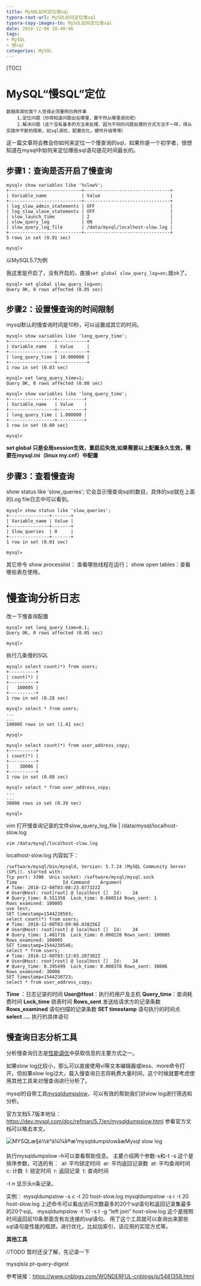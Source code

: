 ```yaml
---
title: MySQL如何定位慢sql
typora-root-url: MySQL如何定位慢sql
typora-copy-images-to: MySQL如何定位慢sql
date: 2018-12-08 10:40:06
tags: 
- MySQL
- 慢sql
categories: MySQL
---
```


[TOC]

# MySQL“慢SQL”定位

```
数据库调优我个人觉得必须要明白两件事
    1.定位问题（你得知道问题出在哪里，要不然从哪里调优呢）
    2.解决问题（这个没有基本的方法来处理，因为不同的问题处理的方式方法不一样，得从实践中不断的探索，如sql调优，配置优化，硬件升级等等） 
```

这一篇文章将会教会你如何来定位一个慢查询的sql，如果你是一个初学者，很想知道在mysql中如何来定位哪些sql语句是花时间最长的。

## 步骤1：查询是否开启了慢查询

```mysql
mysql> show variables like '%slow%';
+---------------------------+--------------------------------+
| Variable_name             | Value                          |
+---------------------------+--------------------------------+
| log_slow_admin_statements | OFF                            |
| log_slow_slave_statements | OFF                            |
| slow_launch_time          | 2                              |
| slow_query_log            | ON                             |
| slow_query_log_file       | /data/mysql/localhost-slow.log |
+---------------------------+--------------------------------+
5 rows in set (0.01 sec)

mysql> 
```

以MySQL5.7为例

我这里是开启了，没有开启的，直接`set global slow_query_log=on;`就ok了。 

```mysql
mysql> set global slow_query_log=on;
Query OK, 0 rows affected (0.05 sec)
```

## 步骤2：设置慢查询的时间限制

mysql默认的慢查询时间是10秒，可以设置成其它的时间。 

```mysql
mysql> show variables like 'long_query_time';
+-----------------+-----------+
| Variable_name   | Value     |
+-----------------+-----------+
| long_query_time | 10.000000 |
+-----------------+-----------+
1 row in set (0.03 sec)

mysql> set long_query_time=1;
Query OK, 0 rows affected (0.00 sec)

mysql> show variables like 'long_query_time';
+-----------------+----------+
| Variable_name   | Value    |
+-----------------+----------+
| long_query_time | 1.000000 |
+-----------------+----------+
1 row in set (0.00 sec)

mysql> 
```

**set global 只是全局session生效，重启后失效,如果需要以上配置永久生效，需要在mysql.ini（linux my.cnf）中配置**

## 步骤3：查看慢查询

show status like 'slow_queries'; 
它会显示慢查询sql的数目，具体的sql就在上面的Log file日志中可以看到。 

```mysql
mysql> show status like 'slow_queries';
+---------------+-------+
| Variable_name | Value |
+---------------+-------+
| Slow_queries  | 0     |
+---------------+-------+
1 row in set (0.01 sec)

mysql> 
```

其它命令 
show processlist： 查看哪些线程在运行； 
show open tables：查看哪些表在使用。

# 慢查询分析日志

改一下慢查询配置

```mysql
mysql> set long_query_time=0.1;
Query OK, 0 rows affected (0.05 sec)

mysql> 
```

执行几条慢的SQL

```mysql
mysql> select count(*) from users;
+----------+
| count(*) |
+----------+
|   100005 |
+----------+
1 row in set (0.28 sec)

mysql> select * from users;
...
...
100005 rows in set (1.41 sec)

mysql> 
```

```mysql
mysql> select count(*) from user_address_copy;
+----------+
| count(*) |
+----------+
|    30006 |
+----------+
1 row in set (0.08 sec)

mysql> select * from user_address_copy;
...
...
30006 rows in set (0.39 sec)

mysql> 
```

vim 打开慢查询记录的文件slow_query_log_file       | /data/mysql/localhost-slow.log

`vim /data/mysql/localhost-slow.log`

localhost-slow.log 内容如下：

```mysql
/software/mysql/bin/mysqld, Version: 5.7.24 (MySQL Community Server (GPL)). started with:
Tcp port: 3306  Unix socket: /software/mysql/mysql.sock
Time                 Id Command    Argument
# Time: 2018-12-08T03:08:23.877322Z
# User@Host: root[root] @ localhost []  Id:    24
# Query_time: 0.551358  Lock_time: 0.000514 Rows_sent: 1  Rows_examined: 100005
use test;
SET timestamp=1544238503;
select count(*) from users;
# Time: 2018-12-08T03:09:06.038256Z
# User@Host: root[root] @ localhost []  Id:    24
# Query_time: 1.401716  Lock_time: 0.000220 Rows_sent: 100005  Rows_examined: 100005
SET timestamp=1544238546;
select * from users;
# Time: 2018-12-08T03:12:03.207302Z
# User@Host: root[root] @ localhost []  Id:    24
# Query_time: 0.395499  Lock_time: 0.000378 Rows_sent: 30006  Rows_examined: 30006
SET timestamp=1544238723;
select * from user_address_copy;

```

**Time** ：日志记录的时间
**User@Host**：执行的用户及主机
**Query_time**：查询耗费时间 **Lock_time** 锁表时间 **Rows_sent** 发送给请求方的记录条数 **Rows_examined** 语句扫描的记录条数
**SET timestamp** 语句执行的时间点
**select ....** 执行的具体语句

## 慢查询日志分析工具

<!--参考https://www.olinux.org.cn/mysql/950.html-->

<!--参考https://www.centos.bz/2012/01/active-mysql-slow-log-mysqldumpslow/-->

分析慢查询日志是[性能调优](https://www.olinux.org.cn/tag/%e6%80%a7%e8%83%bd%e8%b0%83%e4%bc%98)中获取信息的主要方式之一。

如果slow log比较小，那么可以直接使用vi等文本编辑器或less、more命令打开。但如果slow log过大，载入慢查询日志将耗费大量时间，这个时候就要考虑使用其他工具来对慢查询进行分析了。

mysql的自带工具[mysqldumpslow](https://www.olinux.org.cn/tag/mysqldumpslow)，可以有效的帮助我们对slow log进行筛选和分析。

官方文档5.7版本地址：https://dev.mysql.com/doc/refman/5.7/en/mysqldumpslow.html
参看官方文档可以略去本文。

![MYSQLæ§è½è°ä¼ï¼å®æ¹mysqldumpslowåæMysql slow log](/QQ截图20160328172049.jpg)

执行mysqldumpslow –h可以查看帮助信息。
主要介绍两个参数-s和-t
-s 这个是排序参数，可选的有：
​	al: 平均锁定时间
​	ar: 平均返回记录数
​	at: 平均查询时间
​	c: 计数
​	l: 锁定时间
​	r: 返回记录
​	t: 查询时间

-t n 显示头n条记录。

实例：
mysqldumpslow -s c -t 20 host-slow.log
mysqldumpslow -s r -t 20 host-slow.log
上述命令可以看出访问次数最多的20个sql语句和返回记录集最多的20个sql。
mysqldumpslow -t 10 -s t -g “left join” host-slow.log
这个是按照时间返回前10条里面含有左连接的sql语句。
用了这个工具就可以查询出来那些sql语句是性能的瓶颈，进行优化，比如加索引，该应用的实现方式等。

**其他工具**

//TODO 暂时还没了解，先记录一下

mysqlsla
pt-query-digest



参考链接：https://www.cnblogs.com/WONDERFUL-cnblogs/p/5481358.html